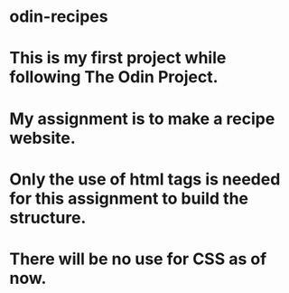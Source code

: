 # odin-recipes

# This is my first project while following The Odin Project.

# My assignment is to make a recipe website.

# Only the use of html tags is needed for this assignment to build the structure.

# There will be no use for CSS as of now.
